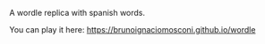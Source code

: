 A wordle replica with spanish words.

You can play it here: https://brunoignaciomosconi.github.io/wordle
